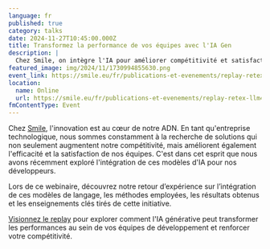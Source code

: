```yaml
---
language: fr
published: true
category: talks
date: 2024-11-27T10:45:00.000Z
title: Transformez la performance de vos équipes avec l'IA Gen
description: |
  Chez Smile, on intègre l'IA pour améliorer compétitivité et satisfaction. Participez au webinaire pour voir comment elle booste les performances des développeurs.
featured_image: img/2024/11/1730994855630.png
event_link: https://smile.eu/fr/publications-et-evenements/replay-retex-llm4dev
location:
  name: Online
  url: https://smile.eu/fr/publications-et-evenements/replay-retex-llm4dev
fmContentType: Event
---
```

Chez [Smile](https://smile.fr), l'innovation est au cœur de notre ADN. En tant qu'entreprise technologique, nous sommes constamment à la recherche de solutions qui non seulement augmentent notre compétitivité, mais améliorent également l'efficacité et la satisfaction de nos équipes. C'est dans cet esprit que nous avons récemment exploré l'intégration de ces modèles d'IA pour nos développeurs.

Lors de ce webinaire, découvrez notre retour d’expérience sur l’intégration de ces modèles de langage, les méthodes employées, les résultats obtenus et les enseignements clés tirés de cette initiative.

[Visionnez le replay](https://smile.eu/fr/publications-et-evenements/replay-retex-llm4dev) pour explorer comment l'IA générative peut transformer les performances au sein de vos équipes de développement et renforcer votre compétitivité.
